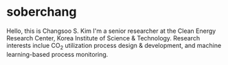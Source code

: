 # soberchang

Hello, this is Changsoo S. Kim
I'm a senior researcher at the Clean Energy Research Center, Korea Institute of Science & Technology.
Research interests inclue CO<sub>2</sub> utilization process design & development, and machine learning-based process monitoring.
